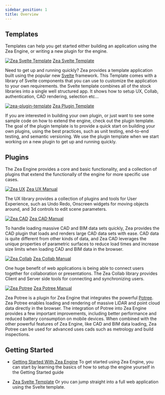 ```yaml
---
sidebar_position: 1
title: Overview
---
```


## Templates

Templates can help you get started either building an application using the Zea Engine, or writing a new plugin for the engine.

<section class="cards-large">
<div class="card-large" markdown="1">

[![Zea Svelte Template](/img/misc/zea-svelte-template.jpg ':class=cardImg-large')](https://github.com/ZeaInc/zea-svelte-template)
[Zea Svelte Template](https://github.com/ZeaInc/zea-svelte-template ':class=cardTitle-large')

Need to get up and running quickly? Zea provides a template application built using the popular new [Svelte](https://svelte.dev/) framework. This Template comes with a library of Svelte components that you can use to customize the application to your own requirements.
the Svelte template combines all of the stock libraries into a single well structured app. It shows how to setup UX, Collab, authentication, CAD rendering, selection etc...

 </div>

<div class="card-large" markdown="1">

[![zea-plugin-template](/img/misc/zea-plugin-template.png ':class=cardImg-large')](https://github.com/ZeaInc/zea-plugin-template)
[Zea Plugin Template](https://github.com/ZeaInc/zea-plugin-template ':class=cardTitle-large')

If you are interested in building your own plugin, or just want to see some sample code on how to extend the engine, check out the plugin template. The goal of the plugin template is to provide a quick start on building your own plugins, using the best practices, such as unit testing, end-to-end testing, and semantic versioning. We use the plugin template when we start working on a new plugin to get up and running quickly.

 </div>

</section>

## Plugins

The Zea Engine provides a core and basic functionality, and a collection of plugins that extend the functionally of the engine for more specific use cases.

<section class="cards-large">

<div class="card-large" markdown="1">

[![Zea UX](/img/misc/ux-handles.jpg ':class=cardImg-large')](https://docs.zea.live/zea-ux/)
[Zea UX Manual](https://docs.zea.live/zea-ux/ ':class=cardTitle-large')

The UX library provides a collection of plugins and tools for User Experience, such as Undo Redo, Onscreen widgets for moving objects around, and 3d controls to edit scene parameters.

</div>

<div class="card-large" markdown="1">

[![Zea CAD](/img/misc/4x4.jpg ':class=cardImg-large')](https://docs.zea.live/zea-cad/)
[Zea CAD Manual](https://docs.zea.live/zea-cad/ ':class=cardTitle-large')

To handle loading massive CAD and BIM data sets quickly, Zea provides the CAD plugin that loads and renders large CAD data sets with ease. CAD data is quite different from other kinds of data, and Zea CAD leverages the unique properties of parametric surfaces to reduce load times and increase size limits when loading CAD and BIM data in the browser.

 </div>

<div class="card-large" markdown="1">

[![Zea Collab](/img/misc/vr-collaboration.jpg ':class=cardImg-large')](https://docs.zea.live/zea-collab/)
[Zea Collab Manual](https://docs.zea.live/zea-collab/ ':class=cardTitle-large')

One huge benefit of web applications is being able to connect users together for collaboration or presentations. The Zea Collab library provides Client and Server side tools for connecting and synchronizing users.

 </div>

<div class="card-large" markdown="1">

[![Zea Potree](/img/misc/zea-pointclouds.jpg ':class=cardImg-large')](https://docs.zea.live/zea-potree/)
[Zea Potree Manual](https://docs.zea.live/zea-potree/ ':class=cardTitle-large')

Zea Potree is a plugin for Zea Engine that integrates the powerful [Potree](https://github.com/potree/potree/). Zea Potree enables loading and rendering of massive LiDAR and point cloud data directly in the browser. The integration of Potree into Zea Engine provides a few important improvements, including better performance and reduced battery consumption on mobile devices. When combined with the other powerful features of Zea Engine, like CAD and BIM data loading, Zea Potree can be used for advanced uses cads such as metrology and build inspections.

 </div>

</section>

## Getting Started

- [Getting Started With Zea Engine](../Manual/Getting-Started/getting-started-overview.md)
  To get started using Zea Engine, you can start by learning the basics of how to setup the engine yourself in the Getting Started guide

- [Zea Svelte Template](https://github.com/ZeaInc/zea-svelte-template)
  Or you can jump straight into a full web application using the Svelte template.
